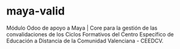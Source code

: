 # maya-valid
Módulo Odoo de apoyo a Maya | Core para la gestión de las convalidaciones de los Ciclos Formativos del Centro Específico de Educación a Distancia de la Comunidad Valenciana - CEEDCV.
